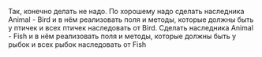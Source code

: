 Так, конечно делать не надо. По хорошему надо сделать наследника Animal - Bird и в нём реализовать поля и методы, которые должны быть у птичек и всех птичек наследовать от Bird. Сделать наследника Animal - Fish  и в нём реализовать поля и методы, которые должны быть у рыбок и всех рыбок наследовать от Fish